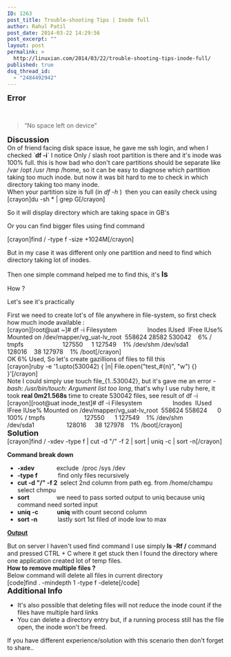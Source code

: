 ```yaml
---
ID: 1263
post_title: Trouble-shooting Tips | Inode full
author: Rahul Patil
post_date: 2014-03-22 14:29:56
post_excerpt: ""
layout: post
permalink: >
  http://linuxian.com/2014/03/22/trouble-shooting-tips-inode-full/
published: true
dsq_thread_id:
  - "2484492942"
---
```

<div>
<div>

<span style="font-size: large;"><b>Error</b></span>

&nbsp;
<blockquote>“No space left on device”</blockquote>
<span style="font-size: large;"><b>Discussion </b></span>

</div>
<span style="color: #0000ff;">
</span>On of friend facing disk space issue, he gave me ssh login, and when I checked `<b>df -i</b>` I notice Only / slash root partition is there and it's inode was 100% full. this is how bad who don't care partitions should be separate like /var /opt /usr /tmp /home, so it can be easy to diagnose which partition taking too much inode. but now it was bit hard to me to check in which directory taking too many inode.

</div>
<div></div>
<div>When your partition size is full (in <i>df -h</i> )  then you can easily check using</div>
<div>[crayon]du -sh * | grep G[/crayon]</div>
<div></div>
<div>

So it will display directory which are taking space in GB's

Or you can find bigger files using find command

</div>
<div>[crayon]find / -type f -size +1024M[/crayon]</div>
<div>

But in my case it was different only one partition and need to find which  directory taking lot of inodes.

Then one simple command helped me to find this, it's <span style="font-size: large;"><b>ls</b></span>
<div>

How ?

</div>
<div>

Let's see it's practically

</div>
First we need to create lot's of file anywhere in file-system, so first check how much inode available :

</div>
<div></div>
<div>[crayon][root@uat ~]# df -i
Filesystem                  Inodes IUsed  IFree IUse% Mounted on
/dev/mapper/vg_uat-lv_root  558624 28582 530042    6% /
tmpfs                       127550     1 127549    1% /dev/shm
/dev/sda1                   128016    38 127978    1% /boot[/crayon]</div>
<div></div>
<div>OK 6% Used, So let's create gazillions of files to fill this</div>
<div>[crayon]ruby -e '1.upto(530042) { |n| File.open("test_#{n}", "w") {} }'[/crayon]</div>
<div></div>
<div>Note I could simply use touch file_{1..530042}, but it's gave me an error <i>-bash: /usr/bin/touch: Argument list too long</i>, that's why I use ruby here, it took <b>real 0m21.568s</b> time to create 530042 files, see result of df -i</div>
<div></div>
<div>[crayon][root@uat inode_test]# df -i
Filesystem                  Inodes  IUsed  IFree IUse% Mounted on
/dev/mapper/vg_uat-lv_root  558624 558624      0  100% /
tmpfs                       127550      1 127549    1% /dev/shm
/dev/sda1                   128016     38 127978    1% /boot[/crayon]</div>
<div></div>
<div><span style="font-size: large;"><b>Solution</b></span></div>
<div></div>
<div>[crayon]find / -xdev -type f | cut -d "/" -f 2 | sort | uniq -c | sort -n[/crayon]</div>
<div></div>
<div>

<b>Command break down </b>
<ul>
	<li><b>-xdev</b>             exclude  /proc /sys /dev</li>
	<li><b>-type f</b>            find only files recursively</li>
	<li><b>cut -d "/" -f 2  </b>select 2nd column from path eg. from /home/champu  select chmpu</li>
	<li><b>sort</b>                we need to pass sorted output to uniq because uniq command need sorted input</li>
	<li><b>uniq -c</b>           <b>uniq</b> with count second column</li>
	<li><b>sort -n</b>            lastly sort 1st filed of inode low to max</li>
</ul>
<div>

<a href="http://paste.ubuntu.com/7124088/" target="_blank"><b>Output </b></a>

</div>
<div>But on server I haven't used find command I use simply <b>ls -Rf /</b> command and pressed CTRL + C where it get stuck then I found the directory where one application created lot of temp files.</div>
<div></div>
<div><strong>How to remove multiple files ?</strong></div>
<div>Below command will delete all files in current directory</div>
<div>[code]find . -mindepth 1 -type f -delete[/code]

</div>
<div></div>
<div></div>
<span style="font-size: large;"><b>Additional Info
</b></span>
<ul>
	<li>It's also possible that deleting files will not reduce the inode count if the files have multiple hard links</li>
	<li>You can delete a directory entry but, if a running process still has the file open, the inode won't be freed.</li>
</ul>
If you have different experience/solution with this scenario then don't forget to share..

</div>
<div></div>